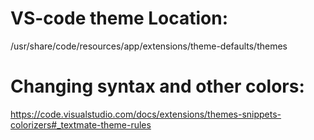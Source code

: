 # VS-code theme Location:
/usr/share/code/resources/app/extensions/theme-defaults/themes

# Changing syntax and other colors:
https://code.visualstudio.com/docs/extensions/themes-snippets-colorizers#_textmate-theme-rules
